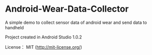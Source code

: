 # Android-Wear-Data-Collector
A simple demo to collect sensor data of android wear and send data to handheld

Project created in Android Studio 1.0.2


License： MIT (http://mit-license.org/) 